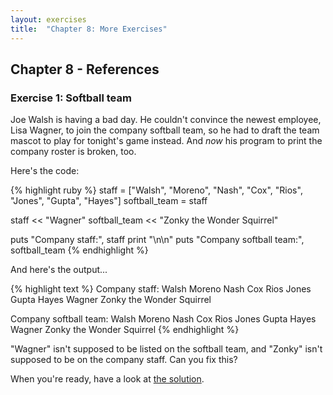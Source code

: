 ```yaml
---
layout: exercises
title:  "Chapter 8: More Exercises"
---
```


## Chapter 8 - References

### Exercise 1: Softball team

Joe Walsh is having a bad day. He couldn't convince the newest employee, Lisa Wagner, to join the company softball team, so he had to draft the team mascot to play for tonight's game instead. And *now* his program to print the company roster is broken, too.

Here's the code:

{% highlight ruby %}
staff = ["Walsh", "Moreno", "Nash", "Cox",
         "Rios", "Jones", "Gupta", "Hayes"]
softball_team = staff

staff << "Wagner"
softball_team << "Zonky the Wonder Squirrel"

puts "Company staff:", staff
print "\n\n"
puts "Company softball team:", softball_team
{% endhighlight %}

And here's the output...

{% highlight text %}
Company staff:
Walsh
Moreno
Nash
Cox
Rios
Jones
Gupta
Hayes
Wagner
Zonky the Wonder Squirrel


Company softball team:
Walsh
Moreno
Nash
Cox
Rios
Jones
Gupta
Hayes
Wagner
Zonky the Wonder Squirrel
{% endhighlight %}

"Wagner" isn't supposed to be listed on the softball team, and "Zonky" isn't supposed to be on the company staff. Can you fix this?

When you're ready, have a look at [the solution](/solutions/ch08_01.html).

